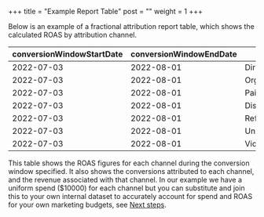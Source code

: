 +++
title = "Example Report Table"
post = ""
weight = 1
+++

Below is an example of a fractional attribution report table, which shows the calculated ROAS by attribution channel.

| conversionWindowStartDate | conversionWindowEndDate | channel           | conversions | revenue | spend  | roas |
| ------------------------- | ----------------------- | ----------------- | ----------- | ------- | ------ | ---- |
| 2022-07-03                | 2022-08-01              | Direct            | 702.5       | 138979.0| 10000.0| 13.9 |
| 2022-07-03                | 2022-08-01              | Organic_Search    | 267.1       | 21685.1 | 10000.0| 2.2  |
| 2022-07-03                | 2022-08-01              | Paid_Search_Other | 50.6        | 4624.5  | 10000.0| 0.5  |
| 2022-07-03                | 2022-08-01              | Display_Other     | 21.3        | 2070.3  | 10000.0| 0.2  |
| 2022-07-03                | 2022-08-01              | Referral          | 12.0        | 581.7   | 10000.0| 0.1  |
| 2022-07-03                | 2022-08-01              | Unmatched_Channel | 4.1         | 544.7   | 10000.0| 0.1  |
| 2022-07-03                | 2022-08-01              | Video             | 1.5         | 29.6    | 10000.0| 0.0  |

This table shows the ROAS figures for each channel during the conversion window specified. It also shows the conversions attributed to each channel, and the revenue associated with that channel. In our example we have a uniform spend ($10000) for each channel but you can substitute and join this to your own internal dataset to accurately account for spend and ROAS for your own marketing budgets, see [Next steps](/accelerators/fractribution/next_steps/next_steps_1/).
